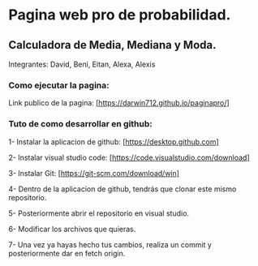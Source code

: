 # Pagina web pro de probabilidad.
## Calculadora de Media, Mediana y Moda.
Integrantes: David, Beni, Eitan, Alexa, Alexis

### Como ejecutar la pagina:
Link publico de la pagina: [https://darwin712.github.io/paginapro/]

### Tuto de como desarrollar en github:
1- Instalar la aplicacion de github: [https://desktop.github.com]

2- Instalar visual studio code: [https://code.visualstudio.com/download]

3- Instalar Git: [https://git-scm.com/download/win]

4- Dentro de la aplicacion de github, tendrás que clonar este mismo repositorio.

5- Posteriormente abrir el repositorio en visual studio.

6- Modificar los archivos que quieras.

7- Una vez ya hayas hecho tus cambios, realiza un commit y posteriormente dar en fetch origin.


